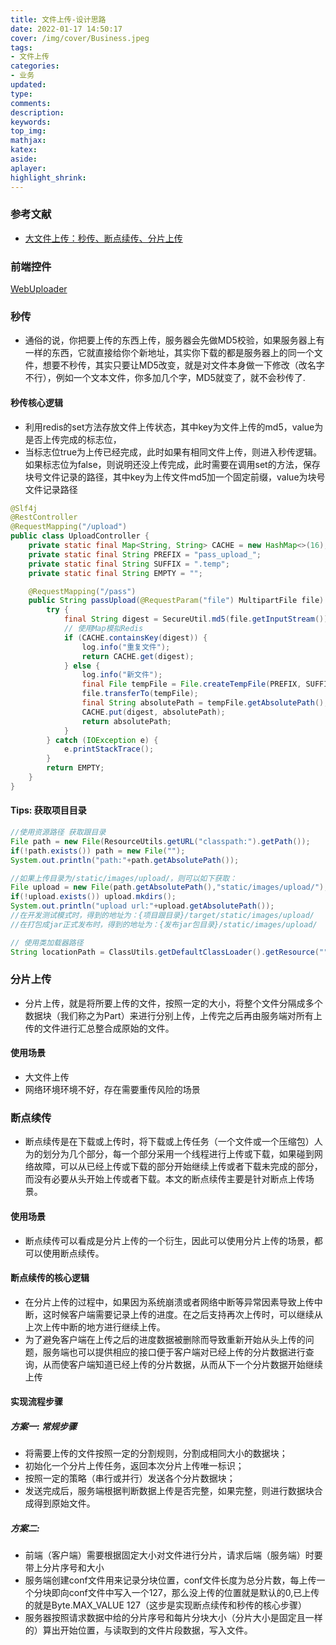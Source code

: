 ```yaml
---
title: 文件上传-设计思路
date: 2022-01-17 14:50:17
cover: /img/cover/Business.jpeg
tags:
- 文件上传
categories:
- 业务
updated:
type:
comments:
description:
keywords:
top_img:
mathjax:
katex:
aside:
aplayer:
highlight_shrink:
---
```


### 参考文献

* [大文件上传：秒传、断点续传、分片上传](https://mp.weixin.qq.com/s/67keqf8QrzgqWpN00ceTiA)

### 前端控件

[WebUploader](http://fex.baidu.com/webuploader/getting-started.html)

### 秒传

* 通俗的说，你把要上传的东西上传，服务器会先做MD5校验，如果服务器上有一样的东西，它就直接给你个新地址，其实你下载的都是服务器上的同一个文件，想要不秒传，其实只要让MD5改变，就是对文件本身做一下修改（改名字不行），例如一个文本文件，你多加几个字，MD5就变了，就不会秒传了.

#### 秒传核心逻辑

* 利用redis的set方法存放文件上传状态，其中key为文件上传的md5，value为是否上传完成的标志位，
* 当标志位true为上传已经完成，此时如果有相同文件上传，则进入秒传逻辑。如果标志位为false，则说明还没上传完成，此时需要在调用set的方法，保存块号文件记录的路径，其中key为上传文件md5加一个固定前缀，value为块号文件记录路径

```java
@Slf4j
@RestController
@RequestMapping("/upload")
public class UploadController {
    private static final Map<String, String> CACHE = new HashMap<>(16);
    private static final String PREFIX = "pass_upload_";
    private static final String SUFFIX = ".temp";
    private static final String EMPTY = "";

    @RequestMapping("/pass")
    public String passUpload(@RequestParam("file") MultipartFile file) {
        try {
            final String digest = SecureUtil.md5(file.getInputStream());
            // 使用Map模拟Redis
            if (CACHE.containsKey(digest)) {
                log.info("重复文件");
                return CACHE.get(digest);
            } else {
                log.info("新文件");
                final File tempFile = File.createTempFile(PREFIX, SUFFIX);
                file.transferTo(tempFile);
                final String absolutePath = tempFile.getAbsolutePath();
                CACHE.put(digest, absolutePath);
                return absolutePath;
            }
        } catch (IOException e) {
            e.printStackTrace();
        }
        return EMPTY;
    }
}
```

#### Tips: 获取项目目录

```java
//使用资源路径 获取跟目录
File path = new File(ResourceUtils.getURL("classpath:").getPath());
if(!path.exists()) path = new File("");
System.out.println("path:"+path.getAbsolutePath());

//如果上传目录为/static/images/upload/，则可以如下获取：
File upload = new File(path.getAbsolutePath(),"static/images/upload/");
if(!upload.exists()) upload.mkdirs();
System.out.println("upload url:"+upload.getAbsolutePath());
//在开发测试模式时，得到的地址为：{项目跟目录}/target/static/images/upload/
//在打包成jar正式发布时，得到的地址为：{发布jar包目录}/static/images/upload/

// 使用类加载器路径
String locationPath = ClassUtils.getDefaultClassLoader().getResource("").getPath();

```

### 分片上传

* 分片上传，就是将所要上传的文件，按照一定的大小，将整个文件分隔成多个数据块（我们称之为Part）来进行分别上传，上传完之后再由服务端对所有上传的文件进行汇总整合成原始的文件。

#### 使用场景

* 大文件上传
* 网络环境环境不好，存在需要重传风险的场景

### 断点续传

* 断点续传是在下载或上传时，将下载或上传任务（一个文件或一个压缩包）人为的划分为几个部分，每一个部分采用一个线程进行上传或下载，如果碰到网络故障，可以从已经上传或下载的部分开始继续上传或者下载未完成的部分，而没有必要从头开始上传或者下载。本文的断点续传主要是针对断点上传场景。

#### 使用场景

* 断点续传可以看成是分片上传的一个衍生，因此可以使用分片上传的场景，都可以使用断点续传。

#### 断点续传的核心逻辑

* 在分片上传的过程中，如果因为系统崩溃或者网络中断等异常因素导致上传中断，这时候客户端需要记录上传的进度。在之后支持再次上传时，可以继续从上次上传中断的地方进行继续上传。
* 为了避免客户端在上传之后的进度数据被删除而导致重新开始从头上传的问题，服务端也可以提供相应的接口便于客户端对已经上传的分片数据进行查询，从而使客户端知道已经上传的分片数据，从而从下一个分片数据开始继续上传

#### 实现流程步骤

##### 方案一: 常规步骤

- 将需要上传的文件按照一定的分割规则，分割成相同大小的数据块；
- 初始化一个分片上传任务，返回本次分片上传唯一标识；
- 按照一定的策略（串行或并行）发送各个分片数据块；
- 发送完成后，服务端根据判断数据上传是否完整，如果完整，则进行数据块合成得到原始文件。

##### 方案二: 

- 前端（客户端）需要根据固定大小对文件进行分片，请求后端（服务端）时要带上分片序号和大小
- 服务端创建conf文件用来记录分块位置，conf文件长度为总分片数，每上传一个分块即向conf文件中写入一个127，那么没上传的位置就是默认的0,已上传的就是Byte.MAX_VALUE 127（这步是实现断点续传和秒传的核心步骤）
- 服务器按照请求数据中给的分片序号和每片分块大小（分片大小是固定且一样的）算出开始位置，与读取到的文件片段数据，写入文件。
